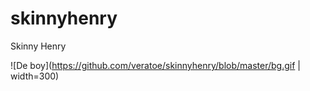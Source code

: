 # skinnyhenry
Skinny Henry

![De boy](https://github.com/veratoe/skinnyhenry/blob/master/bg.gif | width=300)
